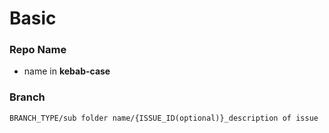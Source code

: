 # Basic

### Repo Name

* name in **kebab-case**

### Branch

```text
BRANCH_TYPE/sub folder name/{ISSUE_ID(optional)}_description of issue
```

